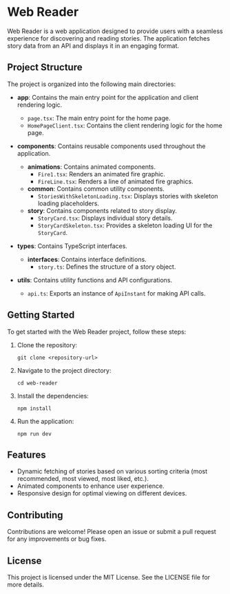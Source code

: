 # Web Reader

Web Reader is a web application designed to provide users with a seamless experience for discovering and reading stories. The application fetches story data from an API and displays it in an engaging format.

## Project Structure

The project is organized into the following main directories:

- **app**: Contains the main entry point for the application and client rendering logic.
  - `page.tsx`: The main entry point for the home page.
  - `HomePageClient.tsx`: Contains the client rendering logic for the home page.

- **components**: Contains reusable components used throughout the application.
  - **animations**: Contains animated components.
    - `Fire1.tsx`: Renders an animated fire graphic.
    - `FireLine.tsx`: Renders a line of animated fire graphics.
  - **common**: Contains common utility components.
    - `StoriesWithSkeletonLoading.tsx`: Displays stories with skeleton loading placeholders.
  - **story**: Contains components related to story display.
    - `StoryCard.tsx`: Displays individual story details.
    - `StoryCardSkeleton.tsx`: Provides a skeleton loading UI for the `StoryCard`.

- **types**: Contains TypeScript interfaces.
  - **interfaces**: Contains interface definitions.
    - `story.ts`: Defines the structure of a story object.

- **utils**: Contains utility functions and API configurations.
  - `api.ts`: Exports an instance of `ApiInstant` for making API calls.

## Getting Started

To get started with the Web Reader project, follow these steps:

1. Clone the repository:
   ```
   git clone <repository-url>
   ```

2. Navigate to the project directory:
   ```
   cd web-reader
   ```

3. Install the dependencies:
   ```
   npm install
   ```

4. Run the application:
   ```
   npm run dev
   ```

## Features

- Dynamic fetching of stories based on various sorting criteria (most recommended, most viewed, most liked, etc.).
- Animated components to enhance user experience.
- Responsive design for optimal viewing on different devices.

## Contributing

Contributions are welcome! Please open an issue or submit a pull request for any improvements or bug fixes.

## License

This project is licensed under the MIT License. See the LICENSE file for more details.